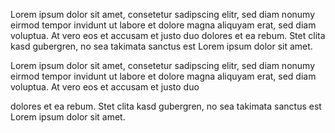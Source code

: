 Lorem ipsum dolor sit amet, consetetur sadipscing elitr,
sed diam nonumy eirmod tempor invidunt ut labore et dolore magna
aliquyam erat, sed diam voluptua. At vero eos et accusam
et justo duo dolores et ea rebum. Stet clita kasd gubergren,
no sea takimata sanctus est Lorem ipsum dolor sit amet.

Lorem ipsum dolor sit amet, consetetur sadipscing elitr,
sed diam nonumy eirmod tempor invidunt ut labore et dolore magna aliquyam erat,
sed diam voluptua. At vero eos et accusam et justo duo

dolores et ea rebum. Stet clita kasd gubergren,
no sea takimata sanctus est Lorem ipsum dolor sit amet.
